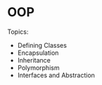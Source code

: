 # OOP
Topics: 
* Defining Classes    
* Encapsulation    
* Inheritance  
* Polymorphism  
* Interfaces and Abstraction
